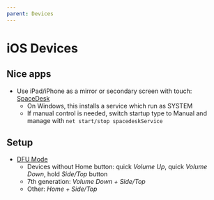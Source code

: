 ```yaml
---
parent: Devices
---
```


# iOS Devices

## Nice apps

* Use iPad/iPhone as a mirror or secondary screen with touch: [SpaceDesk](https://spacedesk.net/)
    * On Windows, this installs a service which run as SYSTEM
    * If manual control is needed, switch startup type to Manual and manage with `net start/stop spacedeskService`

## Setup

* [DFU Mode](https://support.apple.com/en-us/HT201412)
    * Devices without Home button: quick *Volume Up*, quick *Volume Down*, hold *Side/Top* button
    * 7th generation: *Volume Down + Side/Top*
    * Other: *Home + Side/Top*
